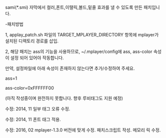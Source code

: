 sami(*.smi) 자막에서 컬러,폰트,이탤릭,볼드,밑줄 효과를 낼 수 있도록 만든 패치입니다.

-패치방법

1, applay_patch.sh 파일의 TARGET_MPLAYER_DIRECTORY 항목에 mplayer가 설치된 디렉토리 경로를 삽입.

2, 해당 패치는 ass의 기능을 사용하므로, ~/.mplayer/config에 ass, ass-color 속성이 설정 되어 있어야 작동합니다.

만약, 설정파일에 아래 속성이 존재하지 않는다면 추가/수정하여 주세요.

ass=1

ass-color=0xFFFFFF00

(아직 작성중이며 완전하지 못합니다. 향후 루비태그도 지원 예정)


수정: 2014, 11 일부 태그 오류 수정.

수정: 2014, 11 폰트 태그 적용.

수정: 2016, 02 mplayer-1.3.0 버전에 맞게 수정. 패치스크립트 작성. 메모리 릭 수정.
